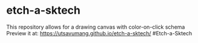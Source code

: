 # etch-a-sktech
This repository allows for a drawing canvas with color-on-click schema
Preview it at: https://utsavumang.github.io/etch-a-sktech/
#Etch-a-Sktech
